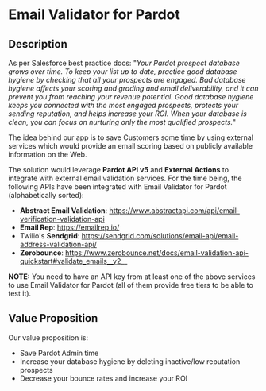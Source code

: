 # Email Validator for Pardot

## Description
As per Salesforce best practice docs: "_Your Pardot prospect database grows over time. To keep your list up to date, practice good database hygiene by checking that all your prospects are engaged. Bad database hygiene affects your scoring and grading and email deliverability, and it can prevent you from reaching your revenue potential. Good database hygiene keeps you connected with the most engaged prospects, protects your sending reputation, and helps increase your ROI. When your database is clean, you can focus on nurturing only the most qualified prospects._"



The idea behind our app is to save Customers some time by using external services which would provide an email scoring based on publicly available information on the Web.

The solution would leverage **Pardot API v5** and **External Actions** to integrate with external email validation services.
For the time being, the following APIs have been integrated with Email Validator for Pardot (alphabetically sorted):
* **Abstract Email Validation**: https://www.abstractapi.com/api/email-verification-validation-api
* **Email Rep**: https://emailrep.io/
* Twilio's **Sendgrid**: https://sendgrid.com/solutions/email-api/email-address-validation-api/
* **Zerobounce**: https://www.zerobounce.net/docs/email-validation-api-quickstart#validate_emails__v2__

**NOTE:** You need to have an API key from at least one of the above services to use Email Validator for Pardot (all of them provide free tiers to be able to test it).

## Value Proposition
Our value proposition is:
* Save Pardot Admin time
* Increase your database hygiene by deleting inactive/low reputation prospects
* Decrease your bounce rates and increase your ROI
